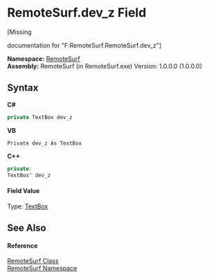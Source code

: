 # RemoteSurf.dev_z Field
 

\[Missing <summary> documentation for "F:RemoteSurf.RemoteSurf.dev_z"\]

**Namespace:**&nbsp;<a href="7b4d5b30-fbcc-2819-791d-1218b8fe6268">RemoteSurf</a><br />**Assembly:**&nbsp;RemoteSurf (in RemoteSurf.exe) Version: 1.0.0.0 (1.0.0.0)

## Syntax

**C#**<br />
``` C#
private TextBox dev_z
```

**VB**<br />
``` VB
Private dev_z As TextBox
```

**C++**<br />
``` C++
private:
TextBox^ dev_z
```


#### Field Value
Type: <a href="http://msdn2.microsoft.com/en-us/library/48deaakc" target="_blank">TextBox</a>

## See Also


#### Reference
<a href="f58b0662-84a3-ebf2-e439-8ba7664d2ebd">RemoteSurf Class</a><br /><a href="7b4d5b30-fbcc-2819-791d-1218b8fe6268">RemoteSurf Namespace</a><br />
